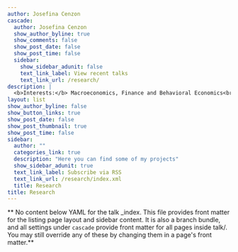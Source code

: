 ```yaml
---
author: Josefina Cenzon
cascade:
  author: Josefina Cenzon
  show_author_byline: true
  show_comments: false
  show_post_date: false
  show_post_time: false
  sidebar:
    show_sidebar_adunit: false
    text_link_label: View recent talks
    text_link_url: /research/
description: | 
  <b>Interests:</b> Macroeconomics, Finance and Behavioral Economics<br><br> I am particularly interested in understanding how people form beliefs based on their different experiences, and how the resulting disagreement affects macroeconomic and financial outcomes, by using a combination of theory and empirical methods.
layout: list
show_author_byline: false
show_button_links: true
show_post_date: false
show_post_thumbnail: true
show_post_time: false
sidebar:
  author: ""
  categories_link: true
  description: "Here you can find some of my projects"
  show_sidebar_adunit: true
  text_link_label: Subscribe via RSS
  text_link_url: /research/index.xml
  title: Research
title: Research
---
```


** No content below YAML for the talk _index. This file provides front matter for the listing page layout and sidebar content. It is also a branch bundle, and all settings under `cascade` provide front matter for all pages inside talk/. You may still override any of these by changing them in a page's front matter.**
